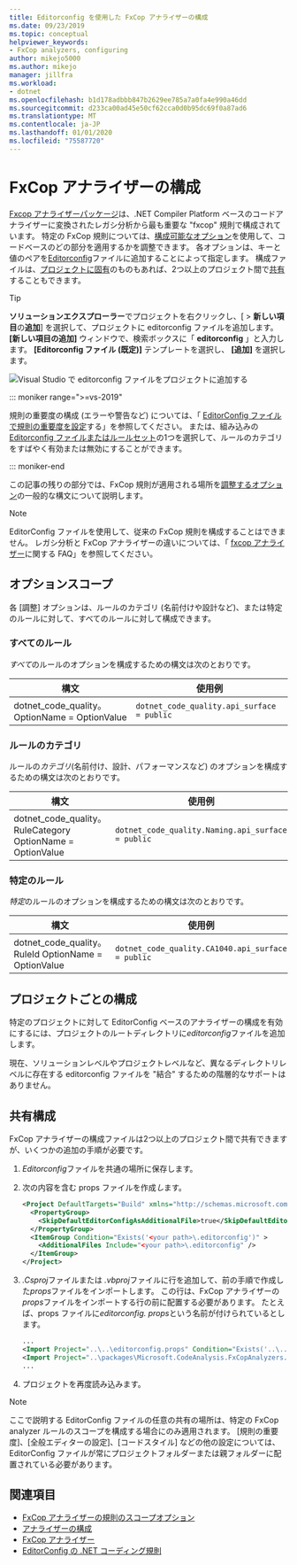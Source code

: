 ```yaml
---
title: Editorconfig を使用した FxCop アナライザーの構成
ms.date: 09/23/2019
ms.topic: conceptual
helpviewer_keywords:
- FxCop analyzers, configuring
author: mikejo5000
ms.author: mikejo
manager: jillfra
ms.workload:
- dotnet
ms.openlocfilehash: b1d178adbbb847b2629ee785a7a0fa4e990a46dd
ms.sourcegitcommit: d233ca00ad45e50cf62cca0d0b95dc69f0a87ad6
ms.translationtype: MT
ms.contentlocale: ja-JP
ms.lasthandoff: 01/01/2020
ms.locfileid: "75587720"
---
```

# <a name="configure-fxcop-analyzers"></a>FxCop アナライザーの構成

[Fxcop アナライザーパッケージ](install-fxcop-analyzers.md)は、.NET Compiler Platform ベースのコードアナライザーに変換されたレガシ分析から最も重要な "fxcop" 規則で構成されています。 特定の FxCop 規則については、[構成可能なオプション](fxcop-analyzer-options.md)を使用して、コードベースのどの部分を適用するかを調整できます。 各オプションは、キーと値のペアを[Editorconfig](https://editorconfig.org)ファイルに追加することによって指定します。 構成ファイルは、[プロジェクトに固有](#per-project-configuration)のものもあれば、2つ以上のプロジェクト間で[共有](#shared-configuration)することもできます。

> [!TIP]
> **ソリューションエクスプローラー**でプロジェクトを右クリックし、[ > **新しい項目**の**追加**] を選択して、プロジェクトに editorconfig ファイルを追加します。 **[新しい項目の追加]** ウィンドウで、検索ボックスに「 **editorconfig** 」と入力します。 **[Editorconfig ファイル (既定)]** テンプレートを選択し、 **[追加]** を選択します。
>
> ![Visual Studio で editorconfig ファイルをプロジェクトに追加する](media/add-editorconfig-file.png)

::: moniker range=">=vs-2019"

規則の重要度の構成 (エラーや警告など) については、「 [EditorConfig ファイルで規則の重要度を設定](use-roslyn-analyzers.md#set-rule-severity-in-an-editorconfig-file)する」を参照してください。 または、組み込みの[Editorconfig ファイルまたはルールセット](analyzer-rule-sets.md)の1つを選択して、ルールのカテゴリをすばやく有効または無効にすることができます。

::: moniker-end

この記事の残りの部分では、FxCop 規則が適用される場所を[調整するオプション](fxcop-analyzer-options.md)の一般的な構文について説明します。

> [!NOTE]
> EditorConfig ファイルを使用して、従来の FxCop 規則を構成することはできません。 レガシ分析と FxCop アナライザーの違いについては、「 [fxcop アナライザー](fxcop-analyzers-faq.md)に関する FAQ」を参照してください。

## <a name="option-scopes"></a>オプションスコープ

各 [調整] オプションは、ルールのカテゴリ (名前付けや設計など)、または特定のルールに対して、すべてのルールに対して構成できます。

### <a name="all-rules"></a>すべてのルール

*すべて*のルールのオプションを構成するための構文は次のとおりです。

|構文|使用例|
|-|-|
| dotnet_code_quality。OptionName = OptionValue | `dotnet_code_quality.api_surface = public` |

### <a name="category-of-rules"></a>ルールのカテゴリ

ルールの*カテゴリ*(名前付け、設計、パフォーマンスなど) のオプションを構成するための構文は次のとおりです。

|構文|使用例|
|-|-|
| dotnet_code_quality。RuleCategory OptionName = OptionValue | `dotnet_code_quality.Naming.api_surface = public` |

### <a name="specific-rule"></a>特定のルール

*特定*のルールのオプションを構成するための構文は次のとおりです。

|構文|使用例|
|-|-|
| dotnet_code_quality。RuleId OptionName = OptionValue | `dotnet_code_quality.CA1040.api_surface = public` |

## <a name="per-project-configuration"></a>プロジェクトごとの構成

特定のプロジェクトに対して EditorConfig ベースのアナライザーの構成を有効にするには、プロジェクトのルートディレクトリに*editorconfig*ファイルを追加します。

現在、ソリューションレベルやプロジェクトレベルなど、異なるディレクトリレベルに存在する editorconfig ファイルを "結合" するための階層的なサポートはありません。

## <a name="shared-configuration"></a>共有構成

FxCop アナライザーの構成ファイルは2つ以上のプロジェクト間で共有できますが、いくつかの追加の手順が必要です。

1. *Editorconfig*ファイルを共通の場所に保存します。

2. 次の内容を含む props ファイルを作成*し*ます。

   ```xml
   <Project DefaultTargets="Build" xmlns="http://schemas.microsoft.com/developer/msbuild/2003">
     <PropertyGroup>
       <SkipDefaultEditorConfigAsAdditionalFile>true</SkipDefaultEditorConfigAsAdditionalFile>
     </PropertyGroup>
     <ItemGroup Condition="Exists('<your path>\.editorconfig')" >
       <AdditionalFiles Include="<your path>\.editorconfig" />
     </ItemGroup>
   </Project>
   ```

3. *.Csproj*ファイルまたは *.vbproj*ファイルに行を追加して、前の手順で作成した*props*ファイルをインポートします。 この行は、FxCop アナライザーの*props*ファイルをインポートする行の前に配置する必要があります。 たとえば、props ファイルに*editorconfig. props*という名前が付けられているとします。

   ```xml
   ...
   <Import Project="..\..\editorconfig.props" Condition="Exists('..\..\editorconfig.props')" />
   <Import Project="..\packages\Microsoft.CodeAnalysis.FxCopAnalyzers.2.6.3\build\Microsoft.CodeAnalysis.FxCopAnalyzers.props" Condition="Exists('..\packages\Microsoft.CodeAnalysis.FxCopAnalyzers.2.6.3\build\Microsoft.CodeAnalysis.FxCopAnalyzers.props')" />
   ...
   ```

4. プロジェクトを再度読み込みます。

> [!NOTE]
> ここで説明する EditorConfig ファイルの任意の共有の場所は、特定の FxCop analyzer ルールのスコープを構成する場合にのみ適用されます。 [規則の重要度]、[全般エディターの設定]、[コードスタイル] などの他の設定については、EditorConfig ファイルが常にプロジェクトフォルダーまたは親フォルダーに配置されている必要があります。

## <a name="see-also"></a>関連項目

- [FxCop アナライザーの規則のスコープオプション](fxcop-analyzer-options.md)
- [アナライザーの構成](https://github.com/dotnet/roslyn-analyzers/blob/master/docs/Analyzer%20Configuration.md)
- [FxCop アナライザー](install-fxcop-analyzers.md)
- [EditorConfig の .NET コーディング規則](../ide/editorconfig-code-style-settings-reference.md)
